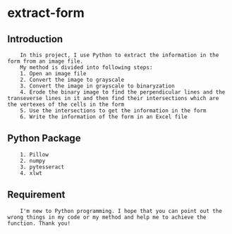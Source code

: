 # extract-form
## Introduction
        In this project, I use Python to extract the information in the form from an image file.
        My method is divided into following steps:
        1. Open an image file
        2. Convert the image to grayscale
        3. Convert the image in grayscale to binaryzation
        4. Erode the binary image to find the perpendicular lines and the transeverse lines in it and then find their intersections which are the vertexes of the cells in the form
        5. Use the intersections to get the information in the form
        6. Write the information of the form in an Excel file
## Python Package
        1. Pillow
        2. numpy
        3. pytesseract
        4. xlwt
## Requirement
        I'm new to Python programming. I hope that you can point out the wrong things in my code or my method and help me to achieve the function. Thank you!
